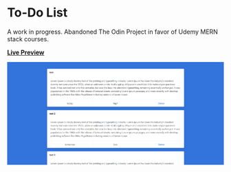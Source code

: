 # To-Do List

A work in progress. Abandoned The Odin Project in favor of Udemy MERN stack courses.

[**Live Preview**](https://billyhelms24.github.io/to-do-list/)

![etch-a-sketch.png](https://raw.githubusercontent.com/billyhelms24/billyhelms24/main/screenshots/to-do-list.png)

